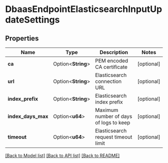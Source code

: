 # DbaasEndpointElasticsearchInputUpdateSettings

## Properties

Name | Type | Description | Notes
------------ | ------------- | ------------- | -------------
**ca** | Option<**String**> | PEM encoded CA certificate | [optional]
**url** | Option<**String**> | Elasticsearch connection URL | [optional]
**index_prefix** | Option<**String**> | Elasticsearch index prefix | [optional]
**index_days_max** | Option<**u64**> | Maximum number of days of logs to keep | [optional]
**timeout** | Option<**u64**> | Elasticsearch request timeout limit | [optional]

[[Back to Model list]](../README.md#documentation-for-models) [[Back to API list]](../README.md#documentation-for-api-endpoints) [[Back to README]](../README.md)


